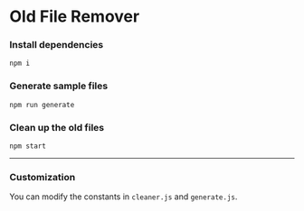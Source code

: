 # Old File Remover

### Install dependencies

`npm i`

### Generate sample files

`npm run generate`

### Clean up the old files

`npm start`

---

### Customization

You can modify the constants in `cleaner.js` and `generate.js`.

